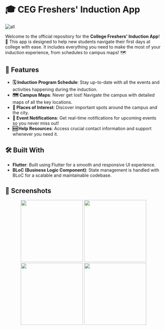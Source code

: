 # 🎓 CEG Freshers' Induction App

![all](https://github.com/user-attachments/assets/50e81244-7e5c-4e5a-8d20-fcb9fddf3663)

Welcome to the official repository for the **College Freshers' Induction App**! 🎉 This app is designed to help new students navigate their first days at college with ease. It includes everything you need to make the most of your induction experience, from schedules to campus maps! 🗺️

## 🌟 Features

- **🗓️ Induction Program Schedule**: Stay up-to-date with all the events and activities happening during the induction.
- **🗺️ Campus Maps**: Never get lost! Navigate the campus with detailed maps of all the key locations.
- **📍 Places of Interest**: Discover important spots around the campus and the city.
- **🔔 Event Notifications**: Get real-time notifications for upcoming events so you never miss out!
- **🆘 Help Resources**: Access crucial contact information and support whenever you need it.

## 🛠️ Built With

- **Flutter**: Built using Flutter for a smooth and responsive UI experience.
- **BLoC (Business Logic Component)**: State management is handled with BLoC for a scalable and maintainable codebase.

## 📸 Screenshots
<div align="center">
  <img src="https://github.com/user-attachments/assets/189a11ad-d191-4d45-98ed-2c3fba7a4936" width="200px" />
  <img src="https://github.com/user-attachments/assets/3e2cab4d-6348-4d5e-8d95-c6236110f4a4" width="200px" />
  <img src="https://github.com/user-attachments/assets/f2" width="200px" />
  <img src="https://github.com/user-attachments/assets/53dd5def-62db-4ebe-a7d1-7f34a7c25289" width="200px" />
</div>

